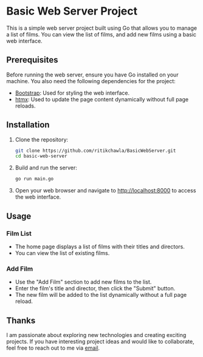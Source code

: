 # Basic Web Server Project

This is a simple web server project built using Go that allows you to manage a list of films. You can view the list of films, and add new films using a basic web interface.

## Prerequisites

Before running the web server, ensure you have Go installed on your machine. You also need the following dependencies for the project:

- [Bootstrap](https://getbootstrap.com): Used for styling the web interface.
- [htmx](https://htmx.org): Used to update the page content dynamically without full page reloads.

## Installation

1. Clone the repository:

   ```sh
   git clone https://github.com/ritikchawla/BasicWebServer.git
   cd basic-web-server
   ```
  2.  Build and run the server:
      ```sh
      go run main.go
      ```
    
3.  Open your web browser and navigate to [http://localhost:8000](http://localhost:8000/) to access the web interface.
    

## Usage

### Film List

-   The home page displays a list of films with their titles and directors.
-   You can view the list of existing films.

### Add Film

-   Use the "Add Film" section to add new films to the list.
-   Enter the film's title and director, then click the "Submit" button.
-   The new film will be added to the list dynamically without a full page reload.
    

## Thanks
I am passionate about exploring new technologies and creating exciting projects. If you have interesting project ideas and would like to collaborate, feel free to reach out to me via [email](mailto:chawlaritik@gmail.com).